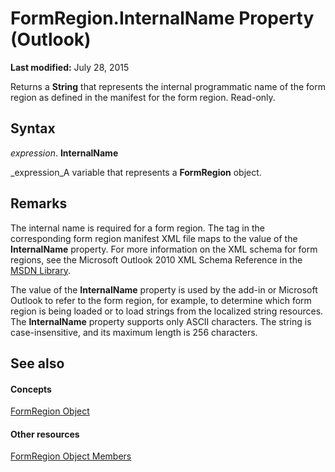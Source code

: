 
# FormRegion.InternalName Property (Outlook)

 **Last modified:** July 28, 2015

Returns a  **String** that represents the internal programmatic name of the form region as defined in the manifest for the form region. Read-only.

## Syntax

 _expression_. **InternalName**

 _expression_A variable that represents a  **FormRegion** object.


## Remarks

The internal name is required for a form region. The <name> tag in the corresponding form region manifest XML file maps to the value of the  **InternalName** property. For more information on the XML schema for form regions, see the Microsoft Outlook 2010 XML Schema Reference in the [MSDN Library](http://msdn.microsoft.com/library).

The value of the  **InternalName** property is used by the add-in or Microsoft Outlook to refer to the form region, for example, to determine which form region is being loaded or to load strings from the localized string resources. The **InternalName** property supports only ASCII characters. The string is case-insensitive, and its maximum length is 256 characters.


## See also


#### Concepts


 [FormRegion Object](3a0b83eb-4076-9cb3-86a9-68f9e44df89f.md)
#### Other resources


 [FormRegion Object Members](eb4ff750-2911-8f8d-2ef0-c3f5e7adf4e0.md)

